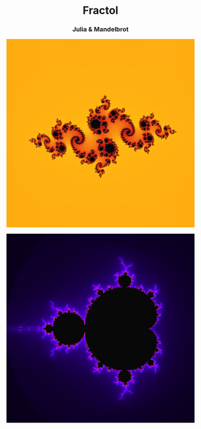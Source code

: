 <h1 align="center">Fractol</h1>
<h3 align="center">Julia & Mandelbrot</h3>
<p align="center"><img src="https://github.com/Qwazertyx/Fractol/blob/master/Screen%20Shot%202022-02-01%20at%205.12.54%20PM.png?raw=true" width="500px"></p>
<p align="center"><img src="https://github.com/Qwazertyx/Fractol/blob/master/Screen%20Shot%202022-02-02%20at%2012.58.53%20PM.png?raw=true" width="500px"></p>
